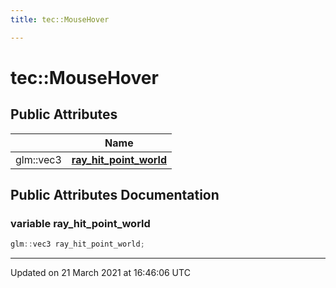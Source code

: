 ```yaml
---
title: tec::MouseHover

---
```


# tec::MouseHover



## Public Attributes

|                | Name           |
| -------------- | -------------- |
| glm::vec3 | **[ray_hit_point_world](/engine/Classes/structtec_1_1_mouse_hover/#variable-ray_hit_point_world)**  |

## Public Attributes Documentation

### variable ray_hit_point_world

```cpp
glm::vec3 ray_hit_point_world;
```


-------------------------------

Updated on 21 March 2021 at 16:46:06 UTC